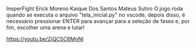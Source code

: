 InsperFight
Erick Moreno
Kaique Dos Santos 
Mateus Sutiro
O jogo roda quando se executa o arquivo "tela_inicial.py" no vscode, depois disso, é necessário pressionar ENTER para avançar para a seleção de fases e, por fim, escolher uma arena e lutar!

https://youtu.be/ZjQC5C6MnNI
